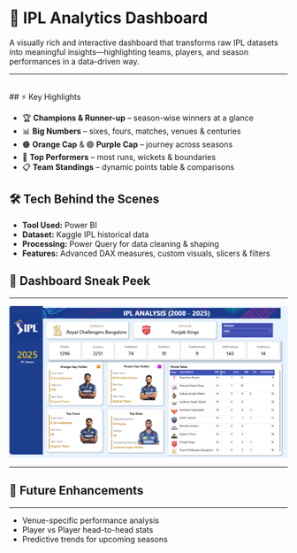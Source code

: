 # 🏏 IPL Analytics Dashboard

A visually rich and interactive dashboard that transforms raw IPL datasets into meaningful insights—highlighting teams, players, and season performances in a data-driven way.  

---
<br>
## ⚡ Key Highlights

- 🏆 **Champions & Runner-up** – season-wise winners at a glance  
- 📊 **Big Numbers** – sixes, fours, matches, venues & centuries  
- 🟠 **Orange Cap** & 🟣 **Purple Cap** – journey across seasons  
- 🥇 **Top Performers** – most runs, wickets & boundaries  
- 📋 **Team Standings** – dynamic points table & comparisons  



## 🛠️ Tech Behind the Scenes

- **Tool Used:** Power BI  
- **Dataset:** Kaggle IPL historical data  
- **Processing:** Power Query for data cleaning & shaping  
- **Features:** Advanced DAX measures, custom visuals, slicers & filters  



## 🌟 Dashboard Sneak Peek
--------------------------

![Dashboard Screenshot](https://github.com/ChaitraliM97/ipl-analytics-dashboard/blob/main/IPL_Dashboard.png)  

---

## 🚀 Future Enhancements
-------------------------

- Venue-specific performance analysis  
- Player vs Player head-to-head stats  
- Predictive trends for upcoming seasons  
